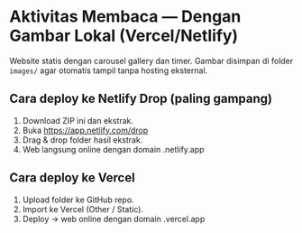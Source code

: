 # Aktivitas Membaca — Dengan Gambar Lokal (Vercel/Netlify)

Website statis dengan carousel gallery dan timer. Gambar disimpan di folder `images/` agar otomatis tampil tanpa hosting eksternal.

## Cara deploy ke Netlify Drop (paling gampang)
1. Download ZIP ini dan ekstrak.
2. Buka https://app.netlify.com/drop
3. Drag & drop folder hasil ekstrak.
4. Web langsung online dengan domain .netlify.app

## Cara deploy ke Vercel
1. Upload folder ke GitHub repo.
2. Import ke Vercel (Other / Static).
3. Deploy → web online dengan domain .vercel.app
